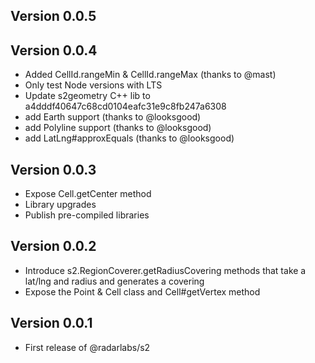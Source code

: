 ## Version 0.0.5

## Version 0.0.4

- Added CellId.rangeMin & CellId.rangeMax (thanks to @mast)
- Only test Node versions with LTS
- Update s2geometry C++ lib to a4dddf40647c68cd0104eafc31e9c8fb247a6308
- add Earth support (thanks to @looksgood)
- add Polyline support (thanks to @looksgood)
- add LatLng#approxEquals (thanks to @looksgood)

## Version 0.0.3

- Expose Cell.getCenter method
- Library upgrades
- Publish pre-compiled libraries

## Version 0.0.2

- Introduce s2.RegionCoverer.getRadiusCovering methods that take a lat/lng and radius and generates a covering
- Expose the Point & Cell class and Cell#getVertex method

## Version 0.0.1

- First release of @radarlabs/s2
